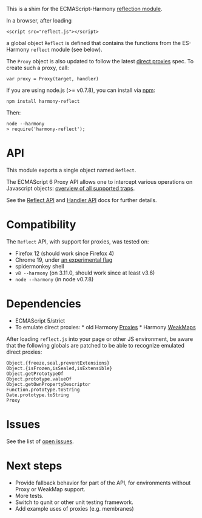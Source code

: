 This is a shim for the ECMAScript-Harmony [reflection module](http://wiki.ecmascript.org/doku.php?id=harmony:reflect_api).

In a browser, after loading

    <script src="reflect.js"></script>

a global object `Reflect` is defined that contains the functions from the ES-Harmony `reflect` module (see below).

The `Proxy` object is also updated to follow the latest [direct proxies](http://wiki.ecmascript.org/doku.php?id=harmony:direct_proxies) spec. To create such a proxy, call:

    var proxy = Proxy(target, handler)
    
If you are using node.js (>= v0.7.8), you can install via [npm](http://npmjs.org):

    npm install harmony-reflect
    
Then:

    node --harmony
    > require('harmony-reflect');

API
===

This module exports a single object named `Reflect`.

The ECMAScript 6 Proxy API allows one to intercept various operations on Javascript objects: [overview of all supported traps](https://github.com/tvcutsem/harmony-reflect/tree/master/doc/traps.md).

See the [Reflect API](https://github.com/tvcutsem/harmony-reflect/tree/master/doc/api.md) and [Handler API](https://github.com/tvcutsem/harmony-reflect/tree/master/doc/handler_api.md) docs for further details.

Compatibility
=============

The `Reflect` API, with support for proxies, was tested on:

  * Firefox 12 (should work since Firefox 4)
  * Chrome 19, under [an experimental flag](http://www.2ality.com/2012/01/esnext-features.html)
  * spidermonkey shell
  * `v8 --harmony` (on 3.11.0, should work since at least v3.6)
  * `node --harmony` (in node v0.7.8)

Dependencies
============

  *  ECMAScript 5/strict
  *  To emulate direct proxies:
    *  old Harmony [Proxies](http://wiki.ecmascript.org/doku.php?id=harmony:proxies)
    *  Harmony [WeakMaps](http://wiki.ecmascript.org/doku.php?id=harmony:weak_maps)

After loading `reflect.js` into your page or other JS environment, be aware that the following globals are patched to be able to recognize emulated direct proxies:

    Object.{freeze,seal,preventExtensions}
    Object.{isFrozen,isSealed,isExtensible}
    Object.getPrototypeOf
    Object.prototype.valueOf
    Object.getOwnPropertyDescriptor
    Function.prototype.toString
    Date.prototype.toString
    Proxy

Issues
======

See the list of [open issues](https://github.com/tvcutsem/harmony-reflect/issues).

Next steps
==========

  *  Provide fallback behavior for part of the API, for environments without Proxy or WeakMap support.
  *  More tests.
  *  Switch to qunit or other unit testing framework.
  *  Add example uses of proxies (e.g. membranes)
